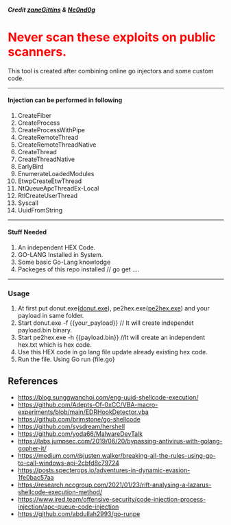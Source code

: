 <h5>Credit <a href="https://github.com/zaneGittins/go-inject">zaneGittins</a> & <a href="https://github.com/Ne0nd0g/go-shellcode/tree/master/cmd"> Ne0nd0g </a></h5>
<h1 style="color:red">Never scan these exploits on public scanners.</h1>
This tool is created after combining online go injectors and some custom code.<hr>

<h4>Injection can be performed in following</h4>
<ol>
  <li>CreateFiber </li>
  <li>CreateProcess </li>
  <li>CreateProcessWithPipe </li>
  <li>CreateRemoteThread </li>
  <li>CreateRemoteThreadNative </li>
  <li>CreateThread </li>
  <li>CreateThreadNative </li>
  <li>EarlyBird </li>
  <li>EnumerateLoadedModules </li>
  <li>EtwpCreateEtwThread </li>
  <li>NtQueueApcThreadEx-Local </li>
  <li>RtlCreateUserThread </li>
  <li>Syscall </li>
  <li>UuidFromString </li>
  </ol>
 <hr>
<h4>Stuff Needed</h4>
<ol>
  <li>An independent HEX Code. </li>
  <li>GO-LANG Installed in System. </li>
  <li>Some basic Go-Lang knowlodge</li>
  <li>Packeges of this repo installed // go get ....</li>
  </ol>
  <hr>
  <h3>Usage</h3>
<ol>
  <li>At first put donut.exe(<a href="https://github.com/Jhangju/portable-executable-2-hex-code/blob/main/donut.exe">donut.exe</a>), pe2hex.exe(<a href="https://github.com/Jhangju/portable-executable-2-hex-code/blob/main/pe2hex/pe2hex/bin/Debug/pe2hex.exe">pe2hex.exe</a>) and your payload in same folder. </li>
  <li>Start donut.exe -f {{your_payload}} // It will create independet payload.bin binary.</li>
  <li>Start pe2hex.exe -h {{payload.bin}} //It will create an independent hex.txt which is hex code.</li>
  <li>Use this HEX code in go lang file update already existing hex code.</li>
  <li>Run the file. Using Go run {file.go}</li>
  </ol>


## References
* https://blog.sunggwanchoi.com/eng-uuid-shellcode-execution/
* https://github.com/Adepts-Of-0xCC/VBA-macro-experiments/blob/main/EDRHookDetector.vba
* https://github.com/brimstone/go-shellcode
* https://github.com/sysdream/hershell
* https://github.com/yoda66/MalwareDevTalk
* https://labs.jumpsec.com/2019/06/20/bypassing-antivirus-with-golang-gopher-it/
* https://medium.com/@justen.walker/breaking-all-the-rules-using-go-to-call-windows-api-2cbfd8c79724
* https://posts.specterops.io/adventures-in-dynamic-evasion-1fe0bac57aa
* https://research.nccgroup.com/2021/01/23/rift-analysing-a-lazarus-shellcode-execution-method/
* https://www.ired.team/offensive-security/code-injection-process-injection/apc-queue-code-injection
* https://github.com/abdullah2993/go-runpe
